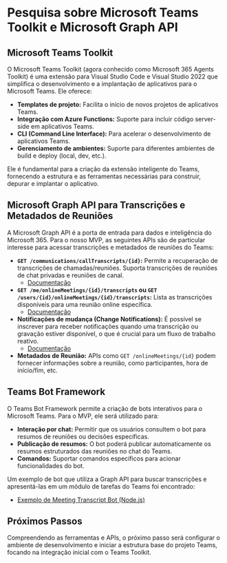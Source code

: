# Pesquisa sobre Microsoft Teams Toolkit e Microsoft Graph API

## Microsoft Teams Toolkit

O Microsoft Teams Toolkit (agora conhecido como Microsoft 365 Agents Toolkit) é uma extensão para Visual Studio Code e Visual Studio 2022 que simplifica o desenvolvimento e a implantação de aplicativos para o Microsoft Teams. Ele oferece:

- **Templates de projeto:** Facilita o início de novos projetos de aplicativos Teams.
- **Integração com Azure Functions:** Suporte para incluir código server-side em aplicativos Teams.
- **CLI (Command Line Interface):** Para acelerar o desenvolvimento de aplicativos Teams.
- **Gerenciamento de ambientes:** Suporte para diferentes ambientes de build e deploy (local, dev, etc.).

Ele é fundamental para a criação da extensão inteligente do Teams, fornecendo a estrutura e as ferramentas necessárias para construir, depurar e implantar o aplicativo.

## Microsoft Graph API para Transcrições e Metadados de Reuniões

A Microsoft Graph API é a porta de entrada para dados e inteligência do Microsoft 365. Para o nosso MVP, as seguintes APIs são de particular interesse para acessar transcrições e metadados de reuniões do Teams:

- **`GET /communications/callTranscripts/{id}`:** Permite a recuperação de transcrições de chamadas/reuniões. Suporta transcrições de reuniões de chat privadas e reuniões de canal.
  - [Documentação](https://learn.microsoft.com/en-us/graph/api/calltranscript-get?view=graph-rest-1.0)
- **`GET /me/onlineMeetings/{id}/transcripts` ou `GET /users/{id}/onlineMeetings/{id}/transcripts`:** Lista as transcrições disponíveis para uma reunião online específica.
  - [Documentação](https://learn.microsoft.com/en-us/graph/api/onlinemeeting-list-transcripts?view=graph-rest-1.0)
- **Notificações de mudança (Change Notifications):** É possível se inscrever para receber notificações quando uma transcrição ou gravação estiver disponível, o que é crucial para um fluxo de trabalho reativo.
  - [Documentação](https://learn.microsoft.com/en-us/graph/teams-changenotifications-callrecording-and-calltranscript)
- **Metadados de Reunião:** APIs como `GET /onlineMeetings/{id}` podem fornecer informações sobre a reunião, como participantes, hora de início/fim, etc.

## Teams Bot Framework

O Teams Bot Framework permite a criação de bots interativos para o Microsoft Teams. Para o MVP, ele será utilizado para:

- **Interação por chat:** Permitir que os usuários consultem o bot para resumos de reuniões ou decisões específicas.
- **Publicação de resumos:** O bot poderá publicar automaticamente os resumos estruturados das reuniões no chat do Teams.
- **Comandos:** Suportar comandos específicos para acionar funcionalidades do bot.

Um exemplo de bot que utiliza a Graph API para buscar transcrições e apresentá-las em um módulo de tarefas do Teams foi encontrado:
- [Exemplo de Meeting Transcript Bot (Node.js)](https://learn.microsoft.com/en-us/samples/officedev/microsoft-teams-samples/officedev-microsoft-teams-samples-meetings-transcription-nodejs/)

## Próximos Passos

Compreendendo as ferramentas e APIs, o próximo passo será configurar o ambiente de desenvolvimento e iniciar a estrutura base do projeto Teams, focando na integração inicial com o Teams Toolkit.
